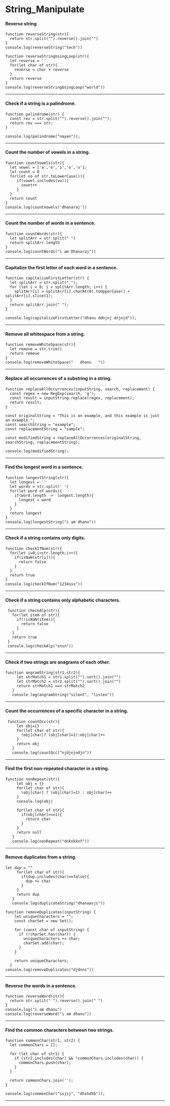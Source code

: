 # String_Manipulate
#### Reverse string
```
function reverseString(str){
  return str.split("").reverse().join("")
}
console.log(reverseString("tech"))
```
```
function reverseStringUsingLoop(str){
  let reverse = ''
  for(let char of str){
    reverse = char + reverse
  }
  return reverse
}
console.log(reverseStringUsingLoop("world"))
```
---
####  Check if a string is a palindrome.
```
function palindrome(str) {
  const rev = str.split("").reverse().join("");
  return rev === str;
}

console.log(palindrome("nayan"));
```
---
####  Count the number of vowels in a string.
```
function countVowels(str){
  let vowel = ['a','e','i','o','u'];
  let count = 0
  for(let vo of str.toLowerCase()){
     if(vowel.includes(vo)){
       count++
     }
  }
  return count
}
console.log(countVowels('dhanaraj'))
```
---
####  Count the number of words in a sentence.
```
function countWords(str){
  let splitArr = str.split(" ")
  return splitArr.length
}
console.log(countWords("i am Dhanaraj"))
```
---
####  Capitalize the first letter of each word in a sentence.
```
function capitalizeFirstLetter(str) {
  let splitArr = str.split(" ");
  for (let i = 0; i < splitArr.length; i++) {
    splitArr[i] = splitArr[i].charAt(0).toUpperCase() + splitArr[i].slice(1);
  }
  return splitArr.join(" "); 
}

console.log(capitalizeFirstLetter("dhanu ddnjnj dnjnjd"));
```
---
####  Remove all whitespace from a string.
```
function removeWhiteSpace(str){
  let remove = str.trim()
  return remove
}
console.log(removeWhiteSpace("   dhanu   "))
```
---
####  Replace all occurrences of a substring in a string.
```
function replaceAllOccurrences(inputString, search, replacement) {
  const regex = new RegExp(search, 'g');
  const result = inputString.replace(regex, replacement);
  return result;
}

const originalString = "This is an example, and this example is just an example.";
const searchString = "example";
const replacementString = "sample";

const modifiedString = replaceAllOccurrences(originalString, searchString, replacementString);

console.log(modifiedString);
```
---

####  Find the longest word in a sentence.
```
function longestString(str){
  let longest = ''
  let words = str.split(' ')
  for(let word of words){
    if(word.length  >  longest.length){
      longest = word
    }
  }
  return longest
}
console.log(longestString("i am dhanu"))
```
---

####  Check if a string contains only digits.
```
function checkIfNum(str){
  for(let i=0;i<str.length;i++){
    if(isNaN(str[i])){
      return false
    }
  }
  return true
}
console.log(checkIfNum("1234sss"))
```
---

####  Check if a string contains only alphabetic characters.
```
 function checkAlp(str){
   for(let item of str){
     if(!isNaN(item)){
       return false
     }
   }
   return true
 }
 console.log(checkAlp("snsn"))
```
---

####  Check if two strings are anagrams of each other.
```
function angramString(str1,str2){
     let strMatch1 = str1.split("").sort().join("")
     let strMatch2 = str2.split("").sort().join("")
     return strMatch1 === strMatch2
   }
   console.log(angramString("silent", "listen"))
```
---

####  Count the occurrences of a specific character in a string.
```
 function countOcc(str){
     let obj={}
     for(let char of str){
       !obj[char]? (obj[char]=1):obj[char]++
     }
     return obj
   }
   console.log(countOcc("njdjnjndjn"))
```
---

####  Find the first non-repeated character in a string.
```
function nonRepeat(str){
     let obj = {}
     for(let char of str){
       !obj[char] ? (obj[char]=1) : obj[char]++
     }
     console.log(obj)

     for(let char of str){
       if(obj[char]===1){
         return char
       }
     }
     return null
   }
   console.log(nonRepeat("dnknkknf"))
```
---

####  Remove duplicates from a string.
```
let dup = ""
     for(let char of str){
       if(dup.includes(char)==false){
         dup += char
       }
     }
     return dup
   }
   console.log(duplicateString("dhanaasjs"))
```
```
function removeDuplicates(inputString) {
    let uniqueCharacters = "";
    const charSet = new Set();
  
    for (const char of inputString) {
      if (!charSet.has(char)) {
        uniqueCharacters += char;
        charSet.add(char);
      }
    }
  
    return uniqueCharacters;
  }
console.log(removeDuplicates("djdnns"))
```
---

####  Reverse the words in a sentence.
```
function reverseWord(str){
  return str.split(" ").reverse().join(" ")
}
console.log("i am dhanu")
console.log(reverseWord("i am dhanu"))
```
---

####  Find the common characters between two strings.
```
function commonChar(str1, str2) {
  let commonChars = [];
  
  for (let char of str1) {
    if (str2.includes(char) && !commonChars.includes(char)) {
      commonChars.push(char);
    }
  }
  
  return commonChars.join('');
}

console.log(commonChar("ssjsj", "dhshdhb"));
```
---


